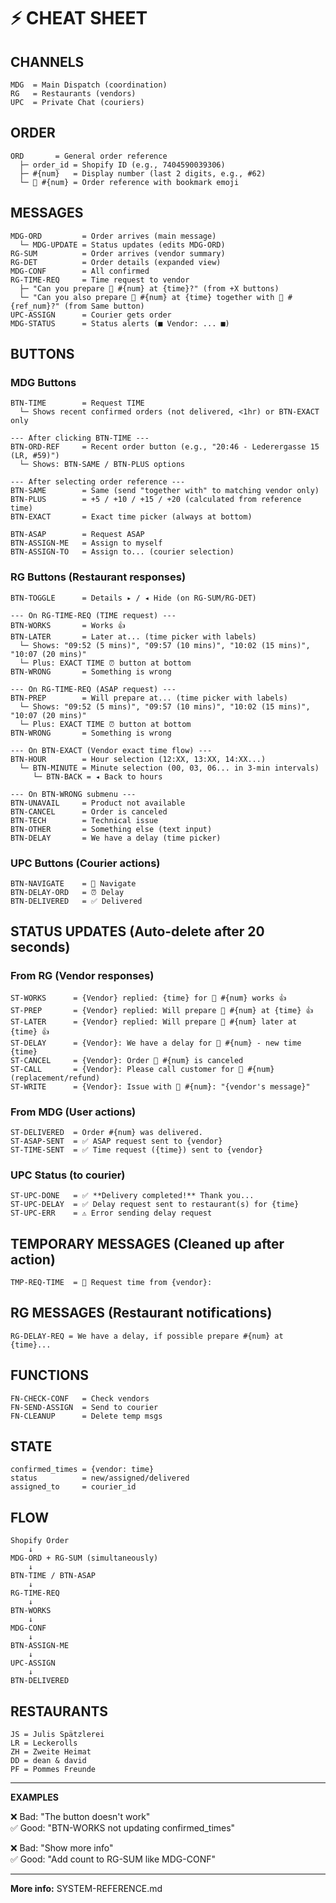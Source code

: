 # ⚡ CHEAT SHEET

## CHANNELS
```
MDG  = Main Dispatch (coordination)
RG   = Restaurants (vendors)  
UPC  = Private Chat (couriers)
```

## ORDER
```
ORD       = General order reference
  ├─ order_id = Shopify ID (e.g., 7404590039306)
  ├─ #{num}   = Display number (last 2 digits, e.g., #62)
  └─ 🔖 #{num} = Order reference with bookmark emoji
```

## MESSAGES
```
MDG-ORD         = Order arrives (main message)
  └─ MDG-UPDATE = Status updates (edits MDG-ORD)
RG-SUM          = Order arrives (vendor summary)
RG-DET          = Order details (expanded view)
MDG-CONF        = All confirmed  
RG-TIME-REQ     = Time request to vendor
  ├─ "Can you prepare 🔖 #{num} at {time}?" (from +X buttons)
  └─ "Can you also prepare 🔖 #{num} at {time} together with 🔖 #{ref_num}?" (from Same button)
UPC-ASSIGN      = Courier gets order
MDG-STATUS      = Status alerts (■ Vendor: ... ■)
```

## BUTTONS

### MDG Buttons
```
BTN-TIME        = Request TIME
  └─ Shows recent confirmed orders (not delivered, <1hr) or BTN-EXACT only
     
--- After clicking BTN-TIME ---
BTN-ORD-REF     = Recent order button (e.g., "20:46 - Lederergasse 15 (LR, #59)")
  └─ Shows: BTN-SAME / BTN-PLUS options
     
--- After selecting order reference ---
BTN-SAME        = Same (send "together with" to matching vendor only)
BTN-PLUS        = +5 / +10 / +15 / +20 (calculated from reference time)
BTN-EXACT       = Exact time picker (always at bottom)

BTN-ASAP        = Request ASAP
BTN-ASSIGN-ME   = Assign to myself
BTN-ASSIGN-TO   = Assign to... (courier selection)
```

### RG Buttons (Restaurant responses)
```
BTN-TOGGLE      = Details ▸ / ◂ Hide (on RG-SUM/RG-DET)

--- On RG-TIME-REQ (TIME request) ---
BTN-WORKS       = Works 👍
BTN-LATER       = Later at... (time picker with labels)
  └─ Shows: "09:52 (5 mins)", "09:57 (10 mins)", "10:02 (15 mins)", "10:07 (20 mins)"
  └─ Plus: EXACT TIME ⏰ button at bottom
BTN-WRONG       = Something is wrong

--- On RG-TIME-REQ (ASAP request) ---
BTN-PREP        = Will prepare at... (time picker with labels)
  └─ Shows: "09:52 (5 mins)", "09:57 (10 mins)", "10:02 (15 mins)", "10:07 (20 mins)"
  └─ Plus: EXACT TIME ⏰ button at bottom
BTN-WRONG       = Something is wrong

--- On BTN-EXACT (Vendor exact time flow) ---
BTN-HOUR        = Hour selection (12:XX, 13:XX, 14:XX...)
  └─ BTN-MINUTE = Minute selection (00, 03, 06... in 3-min intervals)
     └─ BTN-BACK = ◂ Back to hours

--- On BTN-WRONG submenu ---
BTN-UNAVAIL     = Product not available
BTN-CANCEL      = Order is canceled
BTN-TECH        = Technical issue
BTN-OTHER       = Something else (text input)
BTN-DELAY       = We have a delay (time picker)
```

### UPC Buttons (Courier actions)
```
BTN-NAVIGATE    = 🧭 Navigate
BTN-DELAY-ORD   = ⏰ Delay
BTN-DELIVERED   = ✅ Delivered
```

## STATUS UPDATES (Auto-delete after 20 seconds)

### From RG (Vendor responses)
```
ST-WORKS      = {Vendor} replied: {time} for 🔖 #{num} works 👍
ST-PREP       = {Vendor} replied: Will prepare 🔖 #{num} at {time} 👍
ST-LATER      = {Vendor} replied: Will prepare 🔖 #{num} later at {time} 👍
ST-DELAY      = {Vendor}: We have a delay for 🔖 #{num} - new time {time}
ST-CANCEL     = {Vendor}: Order 🔖 #{num} is canceled
ST-CALL       = {Vendor}: Please call customer for 🔖 #{num} (replacement/refund)
ST-WRITE      = {Vendor}: Issue with 🔖 #{num}: "{vendor's message}"
```

### From MDG (User actions)
```
ST-DELIVERED  = Order #{num} was delivered.
ST-ASAP-SENT  = ✅ ASAP request sent to {vendor}
ST-TIME-SENT  = ✅ Time request ({time}) sent to {vendor}
```

### UPC Status (to courier)
```
ST-UPC-DONE   = ✅ **Delivery completed!** Thank you...
ST-UPC-DELAY  = ✅ Delay request sent to restaurant(s) for {time}
ST-UPC-ERR    = ⚠️ Error sending delay request
```

## TEMPORARY MESSAGES (Cleaned up after action)
```
TMP-REQ-TIME  = 📍 Request time from {vendor}:
```

## RG MESSAGES (Restaurant notifications)
```
RG-DELAY-REQ = We have a delay, if possible prepare #{num} at {time}...
```

## FUNCTIONS
```
FN-CHECK-CONF   = Check vendors
FN-SEND-ASSIGN  = Send to courier
FN-CLEANUP      = Delete temp msgs
```

## STATE
```
confirmed_times = {vendor: time}
status          = new/assigned/delivered
assigned_to     = courier_id
```

## FLOW
```
Shopify Order
    ↓
MDG-ORD + RG-SUM (simultaneously)
    ↓
BTN-TIME / BTN-ASAP
    ↓
RG-TIME-REQ
    ↓
BTN-WORKS
    ↓
MDG-CONF
    ↓
BTN-ASSIGN-ME
    ↓
UPC-ASSIGN
    ↓
BTN-DELIVERED
```

## RESTAURANTS
```
JS = Julis Spätzlerei
LR = Leckerolls
ZH = Zweite Heimat
DD = dean & david
PF = Pommes Freunde
```

---

**EXAMPLES**

❌ Bad: "The button doesn't work"  
✅ Good: "BTN-WORKS not updating confirmed_times"

❌ Bad: "Show more info"  
✅ Good: "Add count to RG-SUM like MDG-CONF"

---

**More info:** SYSTEM-REFERENCE.md
